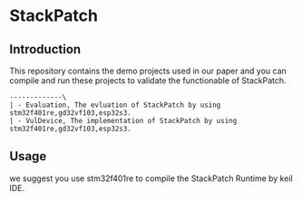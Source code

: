 # StackPatch

## Introduction
This repository contains the demo projects used in our paper and you can compile and run these projects to validate the functionable of StackPatch.  
 

```
-------------\
| - Evaluation, The evluation of StackPatch by using stm32f401re,gd32vf103,esp32s3.
| - VulDevice, The implementation of StackPatch by using stm32f401re,gd32vf103,esp32s3.
```

## Usage
we suggest you use stm32f401re to compile the StackPatch Runtime by keil IDE.